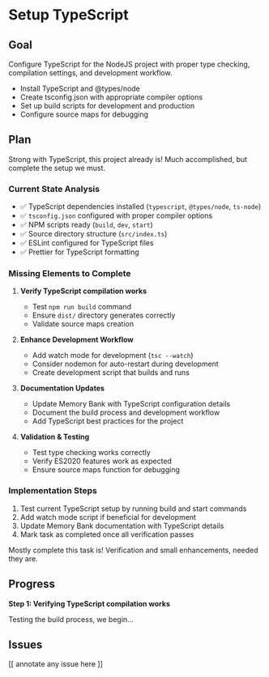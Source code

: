 # Setup TypeScript

## Goal

Configure TypeScript for the NodeJS project with proper type checking, compilation settings, and development workflow.

- Install TypeScript and @types/node
- Create tsconfig.json with appropriate compiler options
- Set up build scripts for development and production
- Configure source maps for debugging

## Plan

Strong with TypeScript, this project already is! Much accomplished, but complete the setup we must.

### Current State Analysis
- ✅ TypeScript dependencies installed (`typescript`, `@types/node`, `ts-node`)
- ✅ `tsconfig.json` configured with proper compiler options
- ✅ NPM scripts ready (`build`, `dev`, `start`)
- ✅ Source directory structure (`src/index.ts`) 
- ✅ ESLint configured for TypeScript files
- ✅ Prettier for TypeScript formatting

### Missing Elements to Complete
1. **Verify TypeScript compilation works**
   - Test `npm run build` command
   - Ensure `dist/` directory generates correctly
   - Validate source maps creation

2. **Enhance Development Workflow**
   - Add watch mode for development (`tsc --watch`)
   - Consider nodemon for auto-restart during development
   - Create development script that builds and runs

3. **Documentation Updates**
   - Update Memory Bank with TypeScript configuration details
   - Document the build process and development workflow
   - Add TypeScript best practices for the project

4. **Validation & Testing**
   - Test type checking works correctly
   - Verify ES2020 features work as expected
   - Ensure source maps function for debugging

### Implementation Steps
1. Test current TypeScript setup by running build and start commands
2. Add watch mode script if beneficial for development
3. Update Memory Bank documentation with TypeScript details
4. Mark task as completed once all verification passes

Mostly complete this task is! Verification and small enhancements, needed they are.

## Progress

**Step 1: Verifying TypeScript compilation works**

Testing the build process, we begin...

## Issues

[[ annotate any issue here ]]
